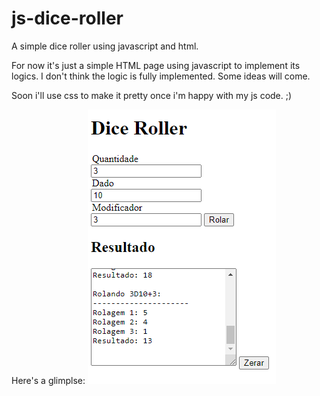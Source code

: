 # js-dice-roller
A simple dice roller using javascript and html.

For now it's just a simple HTML page using javascript to implement its logics.
I don't think the logic is fully implemented. Some ideas will come.

Soon i'll use css to make it pretty once i'm happy with my js code. ;)

Here's a glimplse:
![screenshot1](ss1.png)